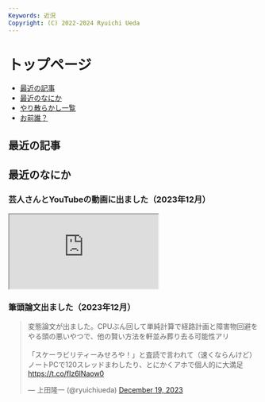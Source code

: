 ```yaml
---
Keywords: 近況
Copyright: (C) 2022-2024 Ryuichi Ueda
---
```


# トップページ

* [最近の記事](#latest)
* [最近のなにか](#news)
* [やり散らかし一覧](#activity)
* [お前誰？](/?page=news)


<div class="row">
    <div class="col-md-6">
        <h2 id="latest">最近の記事</h2>
        <!--TOP10-->
    </div>
    <div class="col-md-6">
      <h2 id="news">最近のなにか</h2>
      <h3 id="dokoiku">芸人さんとYouTubeの動画に出ました（2023年12月）</h3>
      <div class="ratio" style="--bs-aspect-ratio: 50%; width: 300px;">
        <iframe src="https://www.youtube.com/embed/xqd9UoAft2Q"></iframe>
      </div>
      <h3 id="journal">筆頭論文出ました（2023年12月）</h3>
      <blockquote class="twitter-tweet"><p lang="ja" dir="ltr">変態論文が出ました。CPUぶん回して単純計算で経路計画と障害物回避をやる頭の悪いやつで、他の賢い方法を軒並み葬り去る可能性アリ<br><br>「スケーラビリティーみせろや！」と査読で言われて（速くならんけど）ノートPCで120スレッドまわしたり、とにかくアホで個人的に大満足<a href="https://t.co/fIz6lNaow0">https://t.co/fIz6lNaow0</a></p>&mdash; 上田隆一 (@ryuichiueda) <a href="https://twitter.com/ryuichiueda/status/1737241838321553868?ref_src=twsrc%5Etfw">December 19, 2023</a></blockquote> <script async src="https://platform.twitter.com/widgets.js" charset="utf-8"></script>
    </div>
</div>
